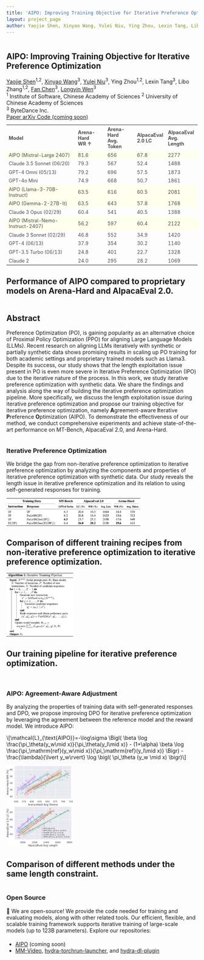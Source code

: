 ```yaml
---
title: 'AIPO: Improving Training Objective for Iterative Preference Optimization'
layout: project_page
author: Yaojie Shen, Xinyao Wang, Yulei Niu, Ying Zhou, Lexin Tang, Libo Zhang, Fan Chen, Longyin Wen
---
```


<!--more-->

<section class="hero">
  <div class="hero-body">
    <div class="container is-max-desktop">
      <div class="columns is-centered">
        <div class="column has-text-centered">
          <h1 class="title is-1 publication-title">AIPO: Improving Training Objective for Iterative Preference
            Optimization</h1>
          <div class="is-size-5 publication-authors">
            <span class="author-block">
              <a href="https://acherstyx.github.io">Yaojie Shen</a><sup>1,2</sup>,</span>
            <span class="author-block">
              <a href="https://www.linkedin.com/in/xinyaowang/">Xinyao Wang</a><sup>3</sup>,</span>
            <span class="author-block">
              <a href="https://yuleiniu.github.io/">Yulei Niu</a><sup>3</sup>,
            </span>
            <span class="author-block">
              Ying Zhou<sup>1,2</sup>,
            </span>
            <span class="author-block">
              Lexin Tang<sup>3</sup>,
            </span>
            <span class="author-block">
              Libo Zhang<sup>1,2</sup>,
            </span>
            <span class="author-block">
              <a href="https://www.linkedin.com/in/fan-chen-42732438">Fan Chen</a><sup>3</sup>,
            </span>
            <span class="author-block">
              <a href="https://scholar.google.com/citations?user=PO9WFl0AAAAJ&hl=en">Longyin Wen</a><sup>3</sup>
            </span>
          </div>
          <div class="is-size-5 publication-authors">
            <span class="author-block"><sup>1</sup> Institute of Software, Chinese Academy of Sciences</span>
            <span class="author-block"><sup>2</sup> University of Chinese Academy of Sciences</span><br>
            <span class="author-block"><sup>3</sup> ByteDance Inc.</span>
          </div>
          <div class="column has-text-centered">
            <div class="publication-links">
              <span class="link-block">
                <a href="https://arxiv.org/pdf/2409.08845" class="external-link button is-normal is-rounded is-dark">
                  <span class="icon">
                    <i class="fas fa-file-pdf"></i>
                  </span>
                  <span>Paper</span>
                </a>
              </span>
              <span class="link-block">
                <a href="https://arxiv.org/abs/2409.08845" class="external-link button is-normal is-rounded is-dark">
                  <span class="icon">
                    <i class="ai ai-arxiv"></i>
                  </span>
                  <span>arXiv</span>
                </a>
              </span>
              <span class="link-block">
                <a href="https://github.com/bytedance/AIPO" class="external-link button is-normal is-rounded is-dark">
                  <span class="icon">
                    <i class="fab fa-github"></i>
                  </span>
                  <span>Code (coming soon)</span>
                </a>
              </span>
            </div>
          </div>
        </div>
      </div>
    </div>
  </div>
</section>

<section class="hero teaser">
  <div class="container is-max-desktop">
    <div class="columns is-centered">
      <div class="column is-full-width">
        <div class="content has-text-centered">
          <table style="font-size: 0.9em;">
            <tr>
              <td><b>Model</b></td>
              <td><b>Arena-Hard<br>WR &uarr;</b></td>
              <td><b>Arena-Hard<br>Avg. Token</b></td>
              <td><b>AlpacaEval<br>2.0 LC</b></td>
              <td><b>AlpacaEval<br>Avg. Length</b></td>
            </tr>
            <tr class="ours">
              <td>AIPO (Mistral-Large 2407)</td>
              <td>81.6</td>
              <td>656</td>
              <td>67.8</td>
              <td>2277</td>
            </tr>
            <tr>
              <td>Claude 3.5 Sonnet (06/20)</td>
              <td>79.3</td>
              <td>567</td>
              <td>52.4</td>
              <td>1488</td>
            </tr>
            <tr>
              <td>GPT-4 Omni (05/13)</td>
              <td>79.2</td>
              <td>696</td>
              <td>57.5</td>
              <td>1873</td>
            </tr>
            <tr>
              <td>GPT-4o Mini</td>
              <td>74.9</td>
              <td>668</td>
              <td>50.7</td>
              <td>1861</td>
            </tr>
            <tr class="ours">
              <td>AIPO (Llama-3-70B-Instruct)</td>
              <td>63.5</td>
              <td>616</td>
              <td>60.5</td>
              <td>2081</td>
            </tr>
            <tr class="ours">
              <td>AIPO (Gemma-2-27B-It)</td>
              <td>63.5</td>
              <td>643</td>
              <td>57.8</td>
              <td>1768</td>
            </tr>
            <tr>
              <td>Claude 3 Opus (02/29)</td>
              <td>60.4</td>
              <td>541</td>
              <td>40.5</td>
              <td>1388</td>
            </tr>
            <tr class="ours">
              <td>AIPO (Mistral-Nemo-Instruct-2407)</td>
              <td>56.2</td>
              <td>597</td>
              <td>60.4</td>
              <td>2122</td>
            </tr>
            <tr>
              <td>Claude 3 Sonnet (02/29)</td>
              <td>46.8</td>
              <td>552</td>
              <td>34.9</td>
              <td>1420</td>
            </tr>
            <tr>
              <td>GPT-4 (06/13)</td>
              <td>37.9</td>
              <td>354</td>
              <td>30.2</td>
              <td>1140</td>
            </tr>
            <tr>
              <td>GPT-3.5 Turbo (06/13)</td>
              <td>24.8</td>
              <td>401</td>
              <td>22.7</td>
              <td>1328</td>
            </tr>
            <tr>
              <td>Claude 2</td>
              <td>24.0</td>
              <td>295</td>
              <td>28.2</td>
              <td>1069</td>
            </tr>
          </table>
        </div>
        <h2 class="subtitle has-text-centered">
          Performance of AIPO compared to proprietary models on Arena-Hard and AlpacaEval 2.0.
        </h2>
      </div>
    </div>
  </div>
</section>

<section class="section">
  <div class="container is-max-desktop">
    <div class="columns is-centered has-text-centered">
      <div class="column is-four-fifths">
        <h2 class="title is-3">Abstract</h2>
        <div class="content has-text-justified">
          <p>
            Preference Optimization (PO), is gaining popularity as an alternative choice of Proximal Policy Optimization
            (PPO) for aligning Large Language Models (LLMs). Recent research on aligning LLMs iteratively with synthetic
            or partially synthetic data shows promising results in scaling up PO training for both academic settings and
            proprietary trained models such as Llama3. Despite its success, our study shows that the length exploitation
            issue present in PO is even more severe in Iterative Preference Optimization (IPO) due to the iterative
            nature of the process. In this work, we study iterative preference optimization with synthetic data. We
            share the findings and analysis along the way of building the iterative preference optimization pipeline.
            More specifically, we discuss the length exploitation issue during iterative preference optimization and
            propose our training objective for iterative preference optimization, namely <b>A</b>greement-aware
            <b>I</b>terative <b>P</b>reference <b>O</b>ptimization (AIPO). To demonstrate the effectiveness of our
            method, we conduct comprehensive experiments and achieve state-of-the-art performance on MT-Bench,
            AlpacaEval 2.0, and Arena-Hard.
          </p>
        </div>
      </div>
    </div>
  </div>
</section>

<section class="section">
  <div class="container is-max-desktop">
    <div class="columns is-centered">
      <div class="column is-full-width">
        <h3 class="title is-4">Iterative Preference Optimization</h3>
        <div class="content has-text-justified">
          <p>
            We bridge the gap from non-iterative preference optimization to iterative preference optimization by
            analyzing the components and properties of iterative preference optimization with synthetic data. Our study
            reveals the length issue in iterative preference optimization and its relation to using self-generated
            responses for training.
          </p>
        </div>
        <div class="columns is-centered">
          <div class="column has-text-centered">
            <img src="images/recipes.jpg" width="70%">
            <h2 class="subtitle has-text-centered">
              Comparison of different training recipes from non-iterative preference optimization to iterative
              preference optimization.
            </h2>
          </div>
        </div>
        <div class="columns is-centered">
          <div class="column has-text-centered">
            <img src="images/algorithm.jpg" width="35%">
            <h2 class="subtitle has-text-centered">
              Our training pipeline for iterative preference optimization.
            </h2>
          </div>
        </div>
      </div>
    </div>
  </div>
  <br>
  <div class="container is-max-desktop">
    <div class="columns is-centered">
      <div class="column is-full-width">
        <h3 class="title is-4">AIPO: Agreement-Aware Adjustment</h3>
        <div class="content has-text-justified">
          <p>
            By analyzing the properties of training data with self-generated responses and DPO, we propose improving DPO
            for iterative preference optimization by leveraging the agreement between the reference model and the reward
            model. We introduce AIPO:
          </p>
          <p>
            \[\mathcal{L}_{\text{AIPO}}=-\log\sigma \Bigl( \beta \log \frac{\pi_\theta(y_w\mid x)}{\pi_\theta(y_l\mid
            x)} - (1+\alpha) \beta \log \frac{\pi_\mathrm{ref}(y_w\mid x)}{\pi_\mathrm{ref}(y_l\mid x)} \Bigr) -
            \frac{\lambda}{\lvert y_w\rvert} \log \bigl( \pi_\theta (y_w \mid x) \bigr)\]
          </p>
        </div>
        <div class="columns is-centered">
          <div class="column has-text-centered">
            <img src="images/by_length.jpg" width="35%">
            <h2 class="subtitle has-text-centered">
              Comparison of different methods under the same length constraint.
            </h2>
          </div>
        </div>
      </div>
    </div>
  </div>

  <div class="container is-max-desktop">
    <div class="columns is-centered">
      <div class="column is-full-width">
        <h3 class="title is-4">Open Source</h3>
        <p>
          🌟 We are open-source! We provide the code needed for training and evaluating models, along with other related
          tools. Our efficient, flexible, and scalable training framework supports iterative training of large-scale
          models (up to 123B parameters). Explore our repositories:
        </p>
        <ul style='padding-top: 5px'>
          <li><a href="https://github.com/bytedance/AIPO">AIPO</a> (coming soon)</li>
          <li>
            <a href="https://github.com/acherstyx/MM-Video">MM-Video</a>,
            <a href="https://github.com/acherstyx/hydra-torchrun-launcher">hydra-torchrun-launcher</a>, and
            <a href="https://github.com/acherstyx/hydra-dl-plugin">hydra-dl-plugin</a>
          </li>
        </ul>
      </div>
    </div>
  </div>

</section>

<style>
  table tr td:first-child {
    text-align: left;
  }

  table tr.ours {
    background-color: rgb(255, 255, 237);
  }

  table tr td {
    color: rgb(75, 75, 75);
    padding-top: 0.3em !important;
    padding-bottom: 0.3em !important;
  }
</style>